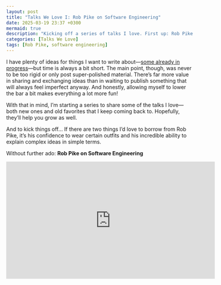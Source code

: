 ```yaml
---
layout: post
title: "Talks We Love I: Rob Pike on Software Engineering"
date: 2025-03-19 23:37 +0300
mermaid: true
description: "Kicking off a series of talks I love. First up: Rob Pike."
categories: [Talks We Love]
tags: [Rob Pike, software engineering]
---
```


I have plenty of ideas for things I want to write about—[some already in progress](https://github.com/alesr/chachacha)—but time is always a bit short. The main point, though, was never to be too rigid or only post super-polished material. There’s far more value in sharing and exchanging ideas than in waiting to publish something that will always feel imperfect anyway. And honestly, allowing myself to lower the bar a bit makes everything a lot more fun!

With that in mind, I’m starting a series to share some of the talks I love—both new ones and old favorites that I keep coming back to. Hopefully, they’ll help you grow as well.

And to kick things off… If there are two things I’d love to borrow from Rob Pike, it’s his confidence to wear certain outfits and his incredible ability to explain complex ideas in simple terms.

Without further ado: **Rob Pike on Software Engineering**

<iframe width="560" height="315" src="https://www.youtube.com/embed/SlasmhEcXDo?si=71Qr0WRTd0NaFWwj" title="YouTube video player" frameborder="0" allow="accelerometer; autoplay; clipboard-write; encrypted-media; gyroscope; picture-in-picture; web-share" referrerpolicy="strict-origin-when-cross-origin" allowfullscreen></iframe>
